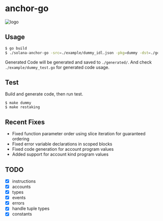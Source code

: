 # anchor-go

![logo](logo.png)

## Usage

```bash
$ go build
$ ./solana-anchor-go -src=./example/dummy_idl.json -pkg=dummy -dst=./generated/dummy
```

Generated Code will be generated and saved to `./generated/`.
And check `./example/dummy_test.go` for generated code usage.

## Test
Build and generate code, then run test.
```
$ make dummy
$ make restaking
```

## Recent Fixes
- Fixed function parameter order using slice iteration for guaranteed ordering
- Fixed error variable declarations in scoped blocks
- Fixed code generation for account program values
- Added support for account kind program values

## TODO
- [x] instructions
- [x] accounts
- [x] types
- [x] events
- [x] errors
- [x] handle tuple types
- [x] constants
